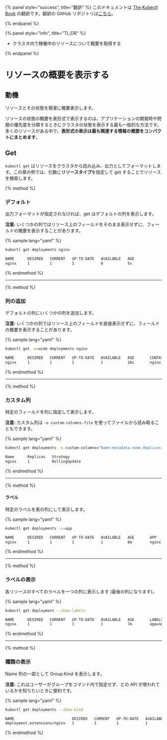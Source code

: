 {% panel style="success", title="翻訳" %}
このドキュメントは [The Kubectl Book](https://kubectl.docs.kubernetes.io/) の翻訳です。翻訳の GitHub リポジトリは[こちら](https://github.com/FujiHaruka/kubectl-book-ja)。

{% endpanel %}

{% panel style="info", title="TL;DR" %}

- クラスタ内で稼働中のリソースについて概要を取得する

{% endpanel %}

# リソースの概要を表示する

## 動機

リソースとその状態を簡潔に概要表示します。

リソースの状態の概要を表形式で表示するのは、アプリケーションの開発時や問題の優先度を分類するときにクラスタの状態を表示する最も一般的な方法です。多くのリソースがある中で、**表形式の表示は最も関連する情報の概要をコンパクトにまとめます**。

## Get

`kubectl get` はリソースをクラスタから読み込み、出力としてフォーマットします。この章の例では、引数に**リソースタイプ**を指定して get することでリソースを検索します。

{% method %}

### デフォルト

出力フォーマットが指定されなければ、get はデフォルトの列を表示します。

**注意:** いくつかの列ではリソース上のフィールドをそのまま表示せずに、フィールドの概要を表示することがあります。

{% sample lang="yaml" %}

```bash
kubectl get deployments nginx
```

```bash
NAME      DESIRED   CURRENT   UP-TO-DATE   AVAILABLE   AGE
nginx     1         1         1            0           5s
```

{% endmethod %}

- - -

{% method %}

### 列の追加

デフォルトの列にいくつかの列を追加します。

**注意:** いくつかの列ではリソース上のフィールドを直接表示せずに、フィールドの概要を表示することがあります。

{% sample lang="yaml" %}

```bash
kubectl get -o=wide deployments nginx
```

```bash
NAME      DESIRED   CURRENT   UP-TO-DATE   AVAILABLE   AGE       CONTAINERS   IMAGES    SELECTOR
nginx     1         1         1            1           26s       nginx        nginx     app=nginx
```

{% endmethod %}

- - -

{% method %}

### カスタム列

特定のフィールドを列に指定して表示します。

**注意:** カスタム列は `-o custom-columns-file` を使ってファイルから読み取ることもできます。

{% sample lang="yaml" %}

```bash
kubectl get deployments -o custom-columns="Name:metadata.name,Replicas:spec.replicas,Strategy:spec.strategy.type"
```

```bash
Name      Replicas   Strategy
nginx     1          RollingUpdate
```

{% endmethod %}

- - -

{% method %}

#### ラベル

特定のラベルを表の列にして表示します。

{% sample lang="yaml" %}

```bash
kubectl get deployments -L=app
```

```bash
NAME      DESIRED   CURRENT   UP-TO-DATE   AVAILABLE   AGE       APP
nginx     1         1         1            1           8m        nginx
```

{% endmethod %}

- - -

{% method %}

### ラベルの表示

各リソースのすべてのラベルを一つの列に表示します (最後の列になります)。

{% sample lang="yaml" %}

```bash
kubectl get deployment --show-labels
```

```bash
NAME      DESIRED   CURRENT   UP-TO-DATE   AVAILABLE   AGE       LABELS
nginx     1         1         1            1           7m        app=nginx
```

{% endmethod %}

- - -

{% method %}

### 種類の表示

Name 列の一部として Group.Kind を表示します。

**注意:** これはユーザーがグループをコマンド内で指定せず、どの API が使われているかを知りたいときに便利です。

{% sample lang="yaml" %}

```bash
kubectl get deployments --show-kind
```

```bash
NAME                          DESIRED   CURRENT   UP-TO-DATE   AVAILABLE   AGE
deployment.extensions/nginx   1         1         1            1           8m
```

{% endmethod %}
